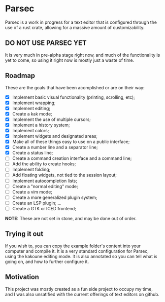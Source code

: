 # Parsec

Parsec is a work in progress for a text editor that is configured through the use of a rust crate, allowing for a massive amount of customizability.

## DO NOT USE PARSEC YET

It is very much in pre-alpha stage right now, and much of the functionality is yet to come, so using it
right now is mostly just a waste of time.

## Roadmap

These are the goals that have been acomplished or are on their way:

- [x] Implement basic visual functionality (printing, scrolling, etc);
- [x] Implement wrapping;
- [x] Implement editing;
- [x] Create a kak mode;
- [x] Implement the use of multiple cursors;
- [x] Implement a history system;
- [x] Implement colors;
- [x] Implement widgets and designated areas;
- [x] Make all of these things easy to use on a public interface;
- [x] Create a number line and a separator line;
- [x] Create a status line;
- [ ] Create a command creation interface and a command line;
- [ ] Add the ability to create hooks;
- [ ] Implement folding;
- [ ] Add floating widgets, not tied to the session layout;
- [ ] Implement autocompletion lists;
- [ ] Create a "normal editing" mode;
- [ ] Create a vim mode;
- [ ] Create a more generalized plugin system;
- [ ] Create an LSP plugin;
...
- [ ] Create a GTK or ICED frontend;

__NOTE:__ These are not set in stone, and may be done out of order.

## Trying it out

If you wish to, you can copy the example folder's content into your computer and compile it. It is a very standard configuration for Parsec, using the kakoune editing mode. It is also annotated so you can tell what is going on, and how to further configure it.

## Motivation

This project was mostly created as a fun side project to occupy my time, and I was also unsatified with the current offerings of text editors on github.
